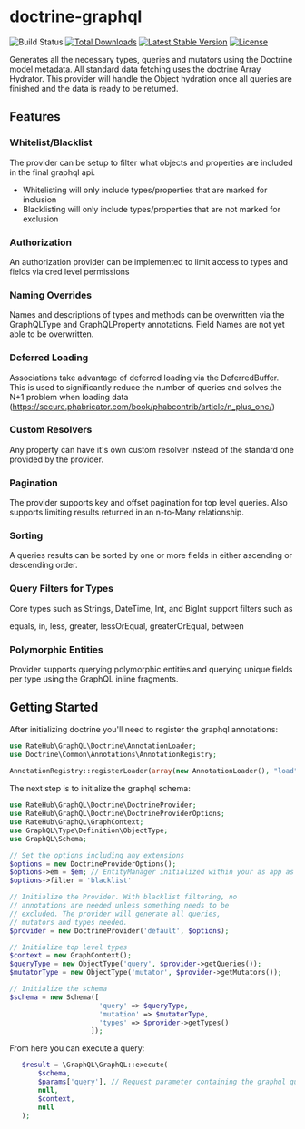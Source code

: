 # doctrine-graphql 
![Build Status](https://travis-ci.org/ratehub/doctrine-graphql.svg?branch=master "Build Status")
[![Total Downloads](https://poser.pugx.org/ratehub/doctrine-graphql/downloads)](https://packagist.org/packages/ratehub/doctrine-graphql)
[![Latest Stable Version](https://poser.pugx.org/ratehub/doctrine-graphql/v/stable)](https://packagist.org/packages/ratehub/doctrine-graphql)
[![License](https://poser.pugx.org/ratehub/doctrine-graphql/license)](https://packagist.org/packages/ratehub/doctrine-graphql)

Generates all the necessary types, queries and mutators using the Doctrine
model metadata. All standard data fetching uses the doctrine Array Hydrator. This provider
will handle the Object hydration once all queries are finished and the data is ready to be returned.
 
## Features
 
### Whitelist/Blacklist 

 The provider can be setup to filter what objects and properties are included in the final graphql api.
 *  Whitelisting will only include types/properties that are marked for inclusion
 *  Blacklisting will only include types/properties that are not marked for exclusion

### Authorization			

 An authorization provider can be implemented to limit access to types and fields via cred level permissions 
 
### Naming Overrides 	

 Names and descriptions of types and methods can be overwritten via the GraphQLType and GraphQLProperty annotations. Field Names are not yet able to be overwritten.
 
### Deferred Loading	

 Associations take advantage of deferred loading via the DeferredBuffer. This is used to significantly   reduce the number of queries and solves the N+1 problem when
 loading data (https://secure.phabricator.com/book/phabcontrib/article/n_plus_one/)
 
### Custom Resolvers	

 Any property can have it's own custom resolver instead of the standard one provided
 by the provider.
 
### Pagination

 The provider supports key and offset pagination for top level queries. Also supports limiting
 results returned in an n-to-Many relationship.

### Sorting

 A queries results can be sorted by one or more fields in either ascending or descending order.
 
### Query Filters for Types

 Core types such as Strings, DateTime, Int, and BigInt support filters such as 
 
 equals, in, less, greater, lessOrEqual, greaterOrEqual, between
 
### Polymorphic Entities	

 Provider supports querying polymorphic entities and querying unique fields per type
 using the GraphQL inline fragments.
 
## Getting Started
 
 After initializing doctrine you'll need to register
 the graphql annotations:
 
 ```php
 use RateHub\GraphQL\Doctrine\AnnotationLoader;
 use Doctrine\Common\Annotations\AnnotationRegistry;
  
 AnnotationRegistry::registerLoader(array(new AnnotationLoader(), "load"));
 ```
 
 The next step is to initialize the graphql schema:
 
 ```php
 use RateHub\GraphQL\Doctrine\DoctrineProvider;
 use RateHub\GraphQL\Doctrine\DoctrineProviderOptions;
 use RateHub\GraphQL\GraphContext;
 use GraphQL\Type\Definition\ObjectType;
 use GraphQL\Schema;
 
 // Set the options including any extensions
 $options = new DoctrineProviderOptions();
 $options->em = $em; // EntityManager initialized within your as app as needed
 $options->filter = 'blacklist'
 
 // Initialize the Provider. With blacklist filtering, no
 // annotations are needed unless something needs to be 
 // excluded. The provider will generate all queries, 
 // mutators and types needed.
 $provider = new DoctrineProvider('default', $options);
 
 // Initialize top level types
 $context = new GraphContext();
 $queryType = new ObjectType('query', $provider->getQueries());
 $mutatorType = new ObjectType('mutator', $provider->getMutators());
 
 // Initialize the schema
 $schema = new Schema([
                       'query' => $queryType,
                       'mutation' => $mutatorType,
                       'types' => $provider->getTypes()
                     ]);
 
 ```
 
 From here you can execute a query:
 
 ```php
    $result = \GraphQL\GraphQL::execute(
        $schema,
        $params['query'], // Request parameter containing the graphql query
        null,
        $context,
        null
    );
 ```
